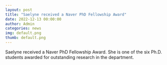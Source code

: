 ```yaml
---
layout: post
title: "Saelyne received a Naver PhD Fellowship Award"
date: 2022-12-13 00:00:00
author: Admin
categories: news
img: default.png
thumb: default.png
---
```


Saelyne received a Naver PhD Fellowship Award. She is one of the six Ph.D. students awarded for outstanding research in the department.